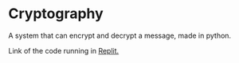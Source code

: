# Cryptography
A system that can encrypt and decrypt a message, made in python.

Link of the code running in <a href="https://replit.com/@ThomasFrentzel/Cryptography?v=1">Replit.</a>
